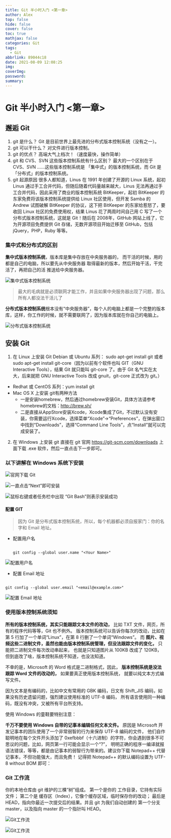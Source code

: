```yaml
---
title: Git 半小时入门 <第一章>
author: Alex
top: false
hide: false
cover: false
toc: true
mathjax: false
categories: Git
tags:
  - Git
abbrlink: 89044c18
date: 2021-08-09 12:08:25
img:
coverImg:
password:
summary:
---
```



# Git 半小时入门 <第一章>

## 邂逅 Git
1. git 是什么？
   Git 是目前世界上最先进的分布式版本控制系统（没有之一）。
2. git 可以干什么？
   对文件进行版本控制。
3. git 的优点？
   高端大气上档次！（速度最快，操作简单）
4. git 和 CVS、SVN 这些版本控制系统有什么区别？
   最大的一个区别在于 CVS、SVN ……这些版本控制系统是 「集中式」的版本控制系统，而 Git 是 「分布式」的版本控制系统。
5. git 起源原因
   很多人都知道，Linus 在 1991 年创建了开源的 Linux 系统，起初 Linus 通过手工合并代码，但随后随着代码量越来越大，Linus 无法再通过手工合并代码，因此采用了商业的版本控制系统 BitKeeper，起初 BitKeeper 的东家免费将该版本控制系统提供给 Linux 社区使用，但开发 Samba 的 Andrew 试图破解 BitKeeper 的协议，这下把 BitKeeper 的东家给惹怒了，要收回 Linux 社区的免费使用权，结果 Linus 花了两周时间自己用 C 写了一个分布式版本控制系统，这就是 Git！随后在 2008年，GitHub 网站上线了，它为开源项目免费提供 Git 存储，无数开源项目开始迁移至 GitHub，包括 jQuery，PHP，Ruby 等等。

### 集中式和分布式的区别
**集中式版本控制系统**，版本库是集中存放在中央服务器的，
而干活的时候，用的都是自己的电脑，所以要先从中央服务器
取得最新的版本，然后开始干活，干完活了，再把自己的活
推送给中央服务器。

![集中式版本控制系统](https://upload-images.jianshu.io/upload_images/14623749-2aa9d28c6ff90e8f.png?imageMogr2/auto-orient/strip%7CimageView2/2/w/1240)

> 最大的毛病就是必须联网才能工作，并且如果中央服务器出现了问题，那么所有人都没法干活儿了

**分布式版本控制系统**根本没有“中央服务器”，每个人的电脑上都是一个完整的版本库，这样，你工作的时候，就不需要联网了，因为版本库就在你自己的电脑上。

![分布式版本控制系统](https://upload-images.jianshu.io/upload_images/14623749-8265e227f4d5f25b.png?imageMogr2/auto-orient/strip%7CimageView2/2/w/1240)

## 安装 Git
1. 在 Linux 上安装 Git
   Debian 或 Ubuntu 系列： sudo apt-get install git 或者 sudo apt-get install git-core（因为以前有个软件也叫 GIT（GNU Interactive Tools），结果 Git 就只能叫 git-core 了。由于 Git 名气实在太大，后来就把 GNU Interactive Tools 改成 gnuit，git-core 正式改为 git。）
- Redhat 或 CentOS 系列：yum install git
- Mac OS X 上安装 git有两种方法
    - 一是安装homebrew，然后通过homebrew安装Git，具体方法请参考homebrew的文档：http://brew.sh/
    - 二是直接从AppStore安装Xcode，Xcode集成了Git，不过默认没有安装，你需要运行Xcode，选择菜单“Xcode”->“Preferences”，在弹出窗口中找到“Downloads”，选择“Command Line Tools”，点“Install”就可以完成安装了。
2. 在 Windows 上安装 git
   直接在 git 官网 https://git-scm.com/downloads 上面下载 .exe 软件，然后一直点击下一步即可。

### 以下讲解在 Windows 系统下安装

![官网下载 Git ](https://upload-images.jianshu.io/upload_images/14623749-abc8c279ef435fc6.png?imageMogr2/auto-orient/strip%7CimageView2/2/w/1240)

![一直点击“Next”即可安装](https://upload-images.jianshu.io/upload_images/14623749-76eb47be74fdfd67.png?imageMogr2/auto-orient/strip%7CimageView2/2/w/1240)

![鼠标右键或者任务栏中出现 “Git Bash”则表示安装成功](https://upload-images.jianshu.io/upload_images/14623749-7e64397183b9823b.png?imageMogr2/auto-orient/strip%7CimageView2/2/w/1240)

#### 配置 GIT

> 因为 Git 是分布式版本控制系统，所以，每个机器都必须自报家门：你的名字和 Email 地址。

- 配置用户名

  ```git

  git config --global user.name "<Your Name>"

  ```

![配置用户名](https://upload-images.jianshu.io/upload_images/14623749-2cab46c99eac9e15.png?imageMogr2/auto-orient/strip%7CimageView2/2/w/1240)


- 配置 Email 地址

```git

git config --global user.email "<email@example.com>"

```

![配置 Email 地址](https://upload-images.jianshu.io/upload_images/14623749-912cdc2fb3e06ec5.png?imageMogr2/auto-orient/strip%7CimageView2/2/w/1240)

### 使用版本控制系统须知

**所有的版本控制系统，其实只能跟踪文本文件的改动，** 比如 TXT 文件，网页，所有的程序代码等等，Git 也不例外。
版本控制系统可以告诉你每次的改动，比如在第 5 行加了一个单词“Linux”，在第 8 行删了一个单词“Windows”。
而 **图片、视频这些二进制文件，虽然也能由版本控制系统管理，但没法跟踪文件的变化，** 只能把二进制文件每次改动串起来，
也就是只知道图片从 100KB 改成了 120KB，但到底改了啥，版本控制系统不知道，也没法知道。

不幸的是，Microsoft 的 Word 格式是二进制格式，因此， **版本控制系统是没法跟踪 Word 文件的改动的，** 如果要真正使用版本控制系统，
就要以纯文本方式编写文件。

因为文本是有编码的，比如中文有常用的 GBK 编码，日文有 Shift_JIS 编码，如果没有历史遗留问题，强烈建议使用标准的 UTF-8 编码，
所有语言使用同一种编码，既没有冲突，又被所有平台所支持。

使用 Windows 的童鞋要特别注意：

**千万不要使用 Windows 自带的记事本编辑任何文本文件。** 原因是 Microsoft 开发记事本的团队使用了一个非常弱智的行为来保存 UTF-8 编码的文件，
他们自作聪明地在每个文件开头添加了 0xefbbbf（十六进制）的字符，你会遇到很多不可思议的问题，比如，网页第一行可能会显示一个“?”，
明明正确的程序一编译就报语法错误，等等，都是由记事本的弱智行为带来的。建议你下载 Notepad++ 代替记事本，不但功能强大，而且免费！
记得把 Notepad++ 的默认编码设置为 UTF-8 without BOM 即可：

### Git 工作流

你的本地仓库由 git 维护的三棵“树”组成。
第一个是你的 工作目录，它持有实际文件；
第二个是 缓存区（Index），它像个缓存区域，临时保存你的改动；
最后是 HEAD，指向你最近一次提交后的结果。并且 git 为我们自动创建的
第一个分支 master，以及指向 master 的一个指针叫 HEAD。

![Git工作流](https://upload-images.jianshu.io/upload_images/14623749-8fb97ab7eaf4a408.png?imageMogr2/auto-orient/strip%7CimageView2/2/w/1240)

![Git工作流](https://upload-images.jianshu.io/upload_images/14623749-963c15ac783353df.png?imageMogr2/auto-orient/strip%7CimageView2/2/w/1240)
